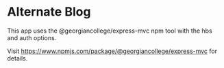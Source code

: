 <h1>Alternate Blog</h1>
<p>This app uses the @georgiancollege/express-mvc npm tool with the hbs and auth options.</p>
<p>Visit <a href="https://www.npmjs.com/package/@georgiancollege/express-mvc" target="_blank">https://www.npmjs.com/package/@georgiancollege/express-mvc</a> for details.</p>